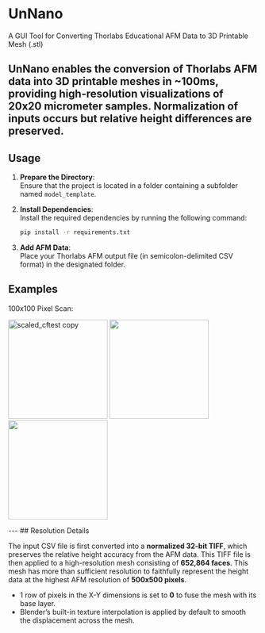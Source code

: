 # UnNano
A GUI Tool for Converting Thorlabs Educational AFM Data to 3D Printable Mesh (.stl)

UnNano enables the conversion of Thorlabs AFM data into 3D printable meshes in ~100ms, providing high-resolution visualizations of 20x20 micrometer samples. Normalization of inputs occurs but relative height differences are preserved.
---


## Usage

1. **Prepare the Directory**:  
   Ensure that the project is located in a folder containing a subfolder named `model_template`.

2. **Install Dependencies**:  
   Install the required dependencies by running the following command:  
   ```bash
   pip install -r requirements.txt
   ```

3. **Add AFM Data**:  
   Place your Thorlabs AFM output file (in semicolon-delimited CSV format) in the designated folder.

## Examples
100x100 Pixel Scan:
<p float="left">
  <img src="https://github.com/user-attachments/assets/904d0803-18f5-49d2-843c-04e2eadbbece" alt="scaled_cftest copy" width="200" />
  <img src="https://github.com/user-attachments/assets/5386cc74-b8b6-4ccc-bf03-1775d35bcae4" width="200" /> 
  <img src="https://github.com/user-attachments/assets/e1b7dd49-421b-4466-82df-59fa0759b683" width="200" />
</p>
---
## Resolution Details

The input CSV file is first converted into a **normalized 32-bit TIFF**, which preserves the relative height accuracy from the AFM data. This TIFF file is then applied to a high-resolution mesh consisting of **652,864 faces**. This mesh has more than sufficient resolution to faithfully represent the height data at the highest AFM resolution of **500x500 pixels**.

- 1 row of pixels in the X-Y dimensions is set to **0** to fuse the mesh with its base layer.
- Blender’s built-in texture interpolation is applied by default to smooth the displacement across the mesh.


